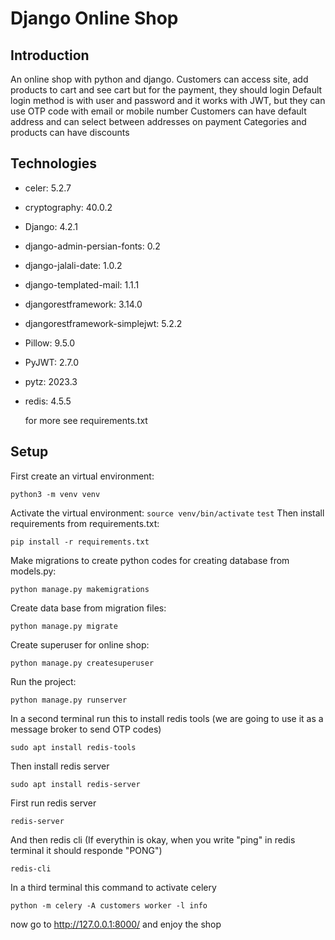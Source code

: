 # Django Online Shop


## Introduction
An online shop with python and django. Customers can access site, add products to cart and see cart but for the payment, they should login
Default login method is with user and password and it works with JWT, but they can use OTP code with email or mobile number
Customers can have default address and can select between addresses on payment
Categories and products can have discounts


## Technologies
* celer: 5.2.7
* cryptography: 40.0.2
* Django: 4.2.1
* django-admin-persian-fonts: 0.2
* django-jalali-date: 1.0.2
* django-templated-mail: 1.1.1
* djangorestframework: 3.14.0
* djangorestframework-simplejwt: 5.2.2
* Pillow: 9.5.0
* PyJWT: 2.7.0
* pytz: 2023.3
* redis: 4.5.5

  for more see requirements.txt


## Setup
First create an virtual environment:
```
python3 -m venv venv
```
Activate the virtual environment:
```source venv/bin/activate``` ```test```
Then install requirements from requirements.txt:
```
pip install -r requirements.txt
```
Make migrations to create python codes for creating database from models.py:
```
python manage.py makemigrations
```
Create data base from migration files:
```
python manage.py migrate
```
Create superuser for online shop:
```
python manage.py createsuperuser
```
Run the project:
```
python manage.py runserver
```
In a second terminal run this to install redis tools (we are going to use it as a message broker to send OTP codes)
```
sudo apt install redis-tools
```
Then install redis server
```
sudo apt install redis-server
```
First run redis server
```
redis-server
```
And then redis cli (If everythin is okay, when you write "ping" in redis terminal it should responde "PONG")
```
redis-cli
```
In a third terminal this command to activate celery
```
python -m celery -A customers worker -l info
```

now go to http://127.0.0.1:8000/ and enjoy the shop
